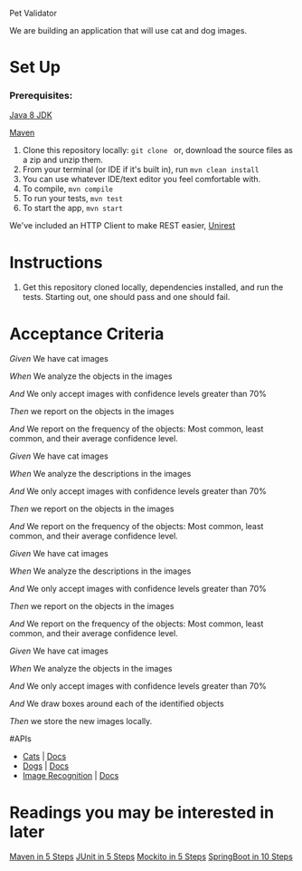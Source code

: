 Pet Validator

We are building an application that will use cat and dog images.
 
 
 # Set Up
 
 ### Prerequisites:
 [Java 8 JDK](http://www.oracle.com/technetwork/java/javase/downloads/jdk8-downloads-2133151.html)
 
 [Maven](https://www.baeldung.com/install-maven-on-windows-linux-mac)
 
 1. Clone this repository locally: `git clone ` or, download the source files as a zip and unzip them. 
 2. From your terminal (or IDE if it's built in), run `mvn clean install`
 3. You can use whatever IDE/text editor you feel comfortable with.
 4. To compile, `mvn compile`
 5. To run your tests, `mvn test`
 6. To start the app, `mvn start`
 
 We've included an HTTP Client to make REST easier, [Unirest](http://unirest.io/java.html)
 
 # Instructions
 
 1. Get this repository cloned locally, dependencies installed, and run the tests. Starting out, one should pass and one should fail.
 
 # Acceptance Criteria
 
*Given* We have cat images

*When* We analyze the objects in the images

*And* We only accept images with confidence levels greater than 70%

*Then* we report on the objects in the images

*And* We report on the frequency of the objects: Most common, least common, and their average confidence level.


*Given* We have cat images

*When* We analyze the descriptions in the images

*And* We only accept images with confidence levels greater than 70%

*Then* we report on the objects in the images

*And* We report on the frequency of the objects: Most common, least common, and their average confidence level.


*Given* We have cat images

*When* We analyze the descriptions in the images

*And* We only accept images with confidence levels greater than 70%

*Then* we report on the objects in the images

*And* We report on the frequency of the objects: Most common, least common, and their average confidence level.



*Given* We have cat images

*When* We analyze the objects in the images

*And* We only accept images with confidence levels greater than 70%

*And* We draw boxes around each of the identified objects

*Then* we store the new images locally.

 
 
 #APIs
 - [Cats](https://thecatapi.com/) | [Docs](https://documenter.getpostman.com/view/4016432/RWToRJCq#intro)
 - [Dogs](https://thedogapi.com/?image_id=r1xXEgcNX) | [Docs](https://documenter.getpostman.com/view/4016432/the-dog-api/RW81vZ4Z)
 - [Image Recognition](https://www.cloudmersive.com/image-recognition-and-processing-api) | [Docs](https://api.cloudmersive.com/docs/image.asp)
 
 # Readings you may be interested in later
 [Maven in 5 Steps](https://github.com/in28minutes/getting-started-in-5-steps/tree/master/maven-in-5-steps)
 [JUnit in 5 Steps](https://github.com/in28minutes/getting-started-in-5-steps/tree/master/junit-in-5-steps)
 [Mockito in 5 Steps](https://github.com/in28minutes/getting-started-in-5-steps/tree/master/mockito-in-5-steps)
 [SpringBoot in 10 Steps](https://github.com/in28minutes/getting-started-in-5-steps/tree/master/springboot-in-10-steps)
